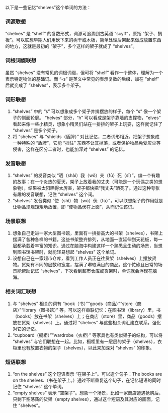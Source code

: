以下是一些记忆“shelves”这个单词的方法：

### 词源联想
“shelves” 是 “shelf” 的复数形式，词源可追溯到古英语 “scylf”，原指 “架子、搁板”。可以联想早期人们用砍下来的树干或木板，简单处理后架起来做成放置东西的地方，这就是最初的 “架子”，多个这样的架子就成了 “shelves”。

### 词根词缀联想
虽然 “shelves” 没有常见的词根词缀，但可将 “shelf” 看作一个整体，理解为一个表示特定物体的基础词。而 “-s” 是英文中常见的表示复数的后缀，加在 “shelf” 后就变成了 “shelves”，表示多个架子。

### 词形联想
1. “shelves” 中的 “s” 可以想象成多个架子并排摆放的样子，每个 “s” 像一个架子的侧面轮廓。 “helves” 部分，“h” 可以看成是架子靠墙的支撑物，“elves” 看起来像一些小精灵，想象小精灵们站在一排排的架子上玩耍，这样就记住了 “shelves” 是多个架子。
2. 将 “shelves” 与 “shields（盾牌）” 对比记忆，二者词形相近。把架子想象成一种特殊的 “盾牌”，它能 “挡住” 东西不让其掉落，或者保护物品免受灰尘等侵害，这样在区分二者时，也能加深对 “shelves” 的记忆。

### 发音联想
1. “shelves” 的发音类似 “晒（shài）我（wǒ）夫（fū）死（sǐ）”，编一个有趣的故事：在一个炎热的夏天，架子上放着我的丈夫（可能是一个玩偶之类的想象物），结果被太阳晒得太厉害，架子都快把“我丈夫”晒死了。通过这种夸张有趣的发音联想，记住 “shelves” 这个词。
2. “shelves” 发音类似 “使（shǐ）物（wù）伏（fú）”，可以联想架子的作用就是让物品规规矩矩地放置，即 “使物品伏在上面”，从而记住该词。

### 场景联想
1. 想象自己走进一家大型图书馆，里面有一排排高大的书架（shelves），书架上摆满了各种各样的书籍。这些书架整齐排列，从地面一直延伸到天花板，每一层都承载着丰富的知识。通过在脑海中构建这样一个熟悉且生动的场景，当想到图书馆书架时，就能轻易想起 “shelves” 这个单词。
2. 设想自己在一家超市仓库，看到工作人员正在往货架（shelves）上摆放货物。货架有不同的层数和宽度，摆满了琳琅满目的商品。这个忙碌且日常的场景能帮助记忆 “shelves”，下次看到超市仓库或货架时，单词就会浮现在脑海。

### 相关词汇联想
1. 与 “shelves” 相关的词有 “book（书）”“goods（商品）”“store（商店）”“library（图书馆）” 等。可以这样串联记忆：在图书馆（library）里，书（books）放在书架（shelves）上；在商店（store）里，商品（goods）摆放在货架（shelves）上。通过将 “shelves” 与这些相关词汇建立联系，强化对它的记忆。
2. “cupboard（橱柜）”“wardrobe（衣柜）” 等家具也有类似架子的结构，可以将 “shelves” 与它们联想在一起。比如，橱柜里有一层层的架子（shelves），衣柜里也有放置衣物的架子（shelves），以此来加深对 “shelves” 的印象。

### 短语联想
1. “on the shelves” 这个短语表示 “在架子上”。可以造个句子：The books are on the shelves.（书在架子上。）通过不断重复这个句子，在记忆短语的同时记住 “shelves” 这个单词。
2. “empty shelves” 表示 “空架子”。想象一个场景，比如一家商店遭遇抢购后，只剩下空荡荡的货架（empty shelves），通过这个短语及其对应的画面，记住 “shelves”。 